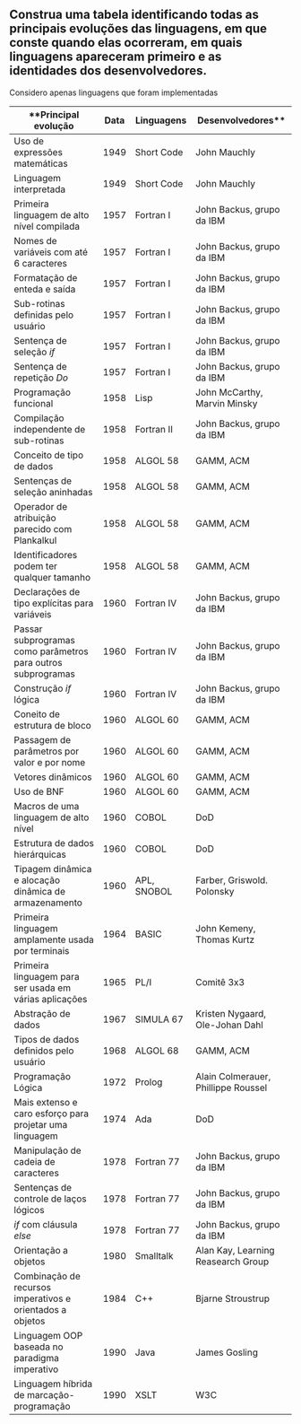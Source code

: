 ## Construa uma tabela identificando todas as principais evoluções das linguagens, em que conste quando elas ocorreram, em quais linguagens apareceram primeiro e as identidades dos desenvolvedores.

Considero apenas linguagens que foram implementadas


| **Principal evolução                                          | Data | Linguagens  | Desenvolvedores**                       |
|---------------------------------------------------------------|------|-------------|-----------------------------------------|
| Uso de expressões matemáticas                                 | 1949 | Short Code  | John Mauchly                            |
| Linguagem interpretada                                        | 1949 | Short Code  | John Mauchly                            |
| Primeira linguagem de alto nível compilada                    | 1957 | Fortran I   | John Backus, grupo da IBM               |
| Nomes de variáveis com até 6 caracteres                       | 1957 | Fortran I   | John Backus, grupo da IBM               |
| Formatação de enteda e saída                                  | 1957 | Fortran I   | John Backus, grupo da IBM               |
| Sub-rotinas definidas pelo usuário                            | 1957 | Fortran I   | John Backus, grupo da IBM               |
| Sentença de seleção *if*                                      | 1957 | Fortran I   | John Backus, grupo da IBM               |
| Sentença de repetição *Do*                                    | 1957 | Fortran I   | John Backus, grupo da IBM               |
| Programação funcional                                         | 1958 | Lisp        | John McCarthy, Marvin Minsky            |
| Compilação independente de sub-rotinas                        | 1958 | Fortran II  | John Backus, grupo da IBM               |
| Conceito de tipo de dados                                     | 1958 | ALGOL 58    | GAMM, ACM                               |
| Sentenças de seleção aninhadas                                | 1958 | ALGOL 58    | GAMM, ACM                               |
| Operador de atribuição parecido com Plankalkul                | 1958 | ALGOL 58    | GAMM, ACM                               |
| Identificadores podem ter qualquer tamanho                    | 1958 | ALGOL 58    | GAMM, ACM                               |
| Declarações de tipo explícitas para variáveis                 | 1960 | Fortran IV  | John Backus, grupo da IBM               |
| Passar subprogramas como parâmetros para outros subprogramas  | 1960 | Fortran IV  | John Backus, grupo da IBM               |
| Construção *if* lógica                                        | 1960 | Fortran IV  | John Backus, grupo da IBM               |
| Coneito de estrutura de bloco                                 | 1960 | ALGOL 60    | GAMM, ACM                               |
| Passagem de parâmetros por valor e por nome                   | 1960 | ALGOL 60    | GAMM, ACM                               |
| Vetores dinâmicos                                             | 1960 | ALGOL 60    | GAMM, ACM                               |
| Uso de BNF                                                    | 1960 | ALGOL 60    | GAMM, ACM                               |
| Macros de uma linguagem de alto nível                         | 1960 | COBOL       | DoD                                     |
| Estrutura de dados hierárquicas                               | 1960 | COBOL       | DoD                                     |
| Tipagem dinâmica e alocação dinâmica de armazenamento         | 1960 | APL, SNOBOL | Farber, Griswold. Polonsky              |
| Primeira linguagem amplamente usada por terminais             | 1964 | BASIC       | John Kemeny, Thomas Kurtz               |
| Primeira linguagem para ser usada em várias aplicações        | 1965 | PL/I        | Comitê 3x3                              |
| Abstração de dados                                            | 1967 | SIMULA 67   | Kristen Nygaard, Ole-Johan Dahl         |
| Tipos de dados definidos pelo usuário                         | 1968 | ALGOL 68    | GAMM, ACM                               |
| Programação Lógica                                            | 1972 | Prolog      | Alain Colmerauer, Phillippe Roussel     |
| Mais extenso e caro esforço para projetar uma linguagem       | 1974 | Ada         | DoD                                     |
| Manipulação de cadeia de caracteres                           | 1978 | Fortran 77  | John Backus, grupo da IBM               |
| Sentenças de controle de laços lógicos                        | 1978 | Fortran 77  | John Backus, grupo da IBM               |
| *if* com cláusula *else*                                      | 1978 | Fortran 77  | John Backus, grupo da IBM               |
| Orientação a objetos                                          | 1980 | Smalltalk   | Alan Kay, Learning Reasearch Group      |
| Combinação de recursos imperativos e orientados a objetos     | 1984 | C++         | Bjarne Stroustrup                       |
| Linguagem OOP baseada no paradigma imperativo                 | 1990 | Java        | James Gosling                           |
| Linguagem híbrida de marcação-programação                     | 1990 | XSLT        | W3C                                     |

